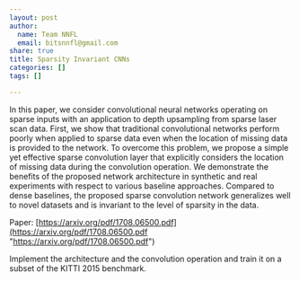 ```yaml
---
layout: post
author:
  name: Team NNFL
  email: bitsnnfl@gmail.com
share: true
title: Sparsity Invariant CNNs
categories: []
tags: []

---
```

In this paper, we consider convolutional neural networks operating on sparse inputs with an application to depth upsampling from sparse laser scan data. First, we show that traditional convolutional networks perform poorly when applied to sparse data even when the location of missing data is provided to the network. To overcome this problem, we propose a simple yet effective sparse convolution layer that explicitly considers the location of missing data during the convolution operation. We demonstrate the benefits of the proposed network architecture in synthetic and real experiments with respect to various baseline approaches. Compared to dense baselines, the proposed sparse convolution network generalizes well to novel datasets and is invariant to the level of sparsity in the data.

Paper: [https://arxiv.org/pdf/1708.06500.pdf](https://arxiv.org/pdf/1708.06500.pdf "https://arxiv.org/pdf/1708.06500.pdf")

Implement the architecture and the convolution operation and train it on a subset of the KITTI 2015 benchmark.